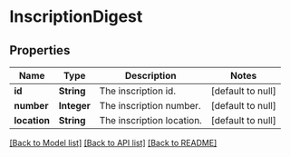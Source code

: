 # InscriptionDigest
## Properties

| Name | Type | Description | Notes |
|------------ | ------------- | ------------- | -------------|
| **id** | **String** | The inscription id. | [default to null] |
| **number** | **Integer** | The inscription number. | [default to null] |
| **location** | **String** | The inscription location. | [default to null] |

[[Back to Model list]](../README.md#documentation-for-models) [[Back to API list]](../README.md#documentation-for-api-endpoints) [[Back to README]](../README.md)


